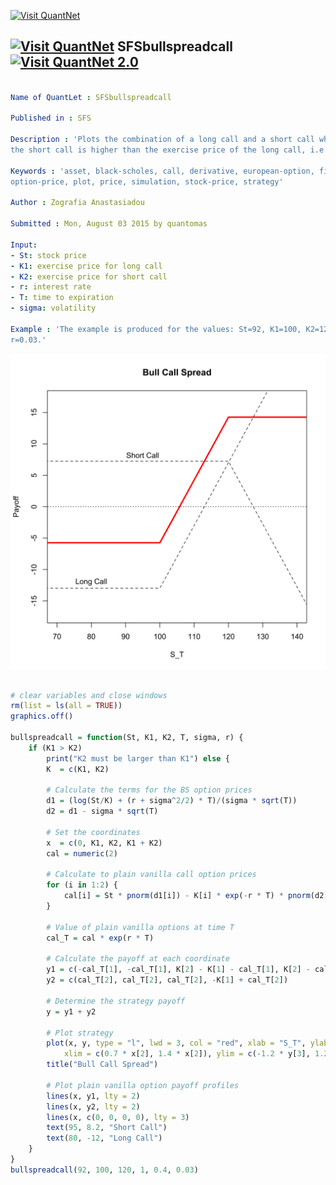 
[<img src="https://github.com/QuantLet/Styleguide-and-Validation-procedure/blob/master/pictures/banner.png" alt="Visit QuantNet">](http://quantlet.de/index.php?p=info)

## [<img src="https://github.com/QuantLet/Styleguide-and-Validation-procedure/blob/master/pictures/qloqo.png" alt="Visit QuantNet">](http://quantlet.de/) **SFSbullspreadcall** [<img src="https://github.com/QuantLet/Styleguide-and-Validation-procedure/blob/master/pictures/QN2.png" width="60" alt="Visit QuantNet 2.0">](http://quantlet.de/d3/ia)

```yaml

Name of QuantLet : SFSbullspreadcall

Published in : SFS

Description : 'Plots the combination of a long call and a short call where the exercise price of
the short call is higher than the exercise price of the long call, i.e. bull call spread.'

Keywords : 'asset, black-scholes, call, derivative, european-option, financial, option,
option-price, plot, price, simulation, stock-price, strategy'

Author : Zografia Anastasiadou

Submitted : Mon, August 03 2015 by quantomas

Input: 
- St: stock price
- K1: exercise price for long call
- K2: exercise price for short call
- r: interest rate
- T: time to expiration
- sigma: volatility

Example : 'The example is produced for the values: St=92, K1=100, K2=120, T=3, sigma = 0.4,
r=0.03.'

```

![Picture1](SFSbullspreadcall-1.png)


```r

# clear variables and close windows
rm(list = ls(all = TRUE))
graphics.off()

bullspreadcall = function(St, K1, K2, T, sigma, r) {
    if (K1 > K2) 
        print("K2 must be larger than K1") else {
        K  = c(K1, K2)
        
        # Calculate the terms for the BS option prices
        d1 = (log(St/K) + (r + sigma^2/2) * T)/(sigma * sqrt(T))
        d2 = d1 - sigma * sqrt(T)
        
        # Set the coordinates
        x  = c(0, K1, K2, K1 + K2)
        cal = numeric(2)
        
        # Calculate to plain vanilla call option prices
        for (i in 1:2) {
            cal[i] = St * pnorm(d1[i]) - K[i] * exp(-r * T) * pnorm(d2[i])
        }
        
        # Value of plain vanilla options at time T
        cal_T = cal * exp(r * T)
        
        # Calculate the payoff at each coordinate
        y1 = c(-cal_T[1], -cal_T[1], K[2] - K[1] - cal_T[1], K[2] - cal_T[1])
        y2 = c(cal_T[2], cal_T[2], cal_T[2], -K[1] + cal_T[2])
        
        # Determine the strategy payoff
        y = y1 + y2
        
        # Plot strategy
        plot(x, y, type = "l", lwd = 3, col = "red", xlab = "S_T", ylab = "Payoff", 
            xlim = c(0.7 * x[2], 1.4 * x[2]), ylim = c(-1.2 * y[3], 1.2 * y[3]))
        title("Bull Call Spread")
        
        # Plot plain vanilla option payoff profiles
        lines(x, y1, lty = 2)
        lines(x, y2, lty = 2)
        lines(x, c(0, 0, 0, 0), lty = 3)
        text(95, 8.2, "Short Call")
        text(80, -12, "Long Call")
    }
}
bullspreadcall(92, 100, 120, 1, 0.4, 0.03) 

```
